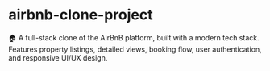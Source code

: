 # airbnb-clone-project
🏠 A full-stack clone of the AirBnB platform, built with a modern tech stack. Features property listings, detailed views, booking flow, user authentication, and responsive UI/UX design.
